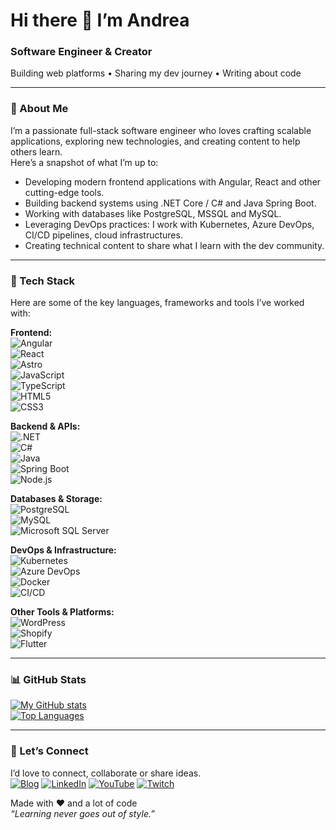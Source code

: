 <!--
  README for GitHub Profile
  Created for: Andrea – Software Engineer & Content Creator
  Description: Dynamic, visually engaging profile README in English
-->

# Hi there 👋 I’m Andrea  
### Software Engineer & Creator  
Building web platforms • Sharing my dev journey • Writing about code

---

### 🚀 About Me  
I’m a passionate full-stack software engineer who loves crafting scalable applications, exploring new technologies, and creating content to help others learn.  
Here’s a snapshot of what I’m up to:  
- Developing modern frontend applications with Angular, React and other cutting-edge tools.  
- Building backend systems using .NET Core / C# and Java Spring Boot.  
- Working with databases like PostgreSQL, MSSQL and MySQL.  
- Leveraging DevOps practices: I work with Kubernetes, Azure DevOps, CI/CD pipelines, cloud infrastructures.  
- Creating technical content to share what I learn with the dev community.

---

### 🧰 Tech Stack  
Here are some of the key languages, frameworks and tools I’ve worked with:

**Frontend:**  
![Angular](https://img.shields.io/badge/Angular-DD0031?style=for-the-badge&logo=angular)  
![React](https://img.shields.io/badge/React-20232A?style=for-the-badge&logo=react)  
![Astro](https://img.shields.io/badge/Astro-FF5D01?style=for-the-badge&logo=astro)  
![JavaScript](https://img.shields.io/badge/JavaScript-F7DF1E?style=for-the-badge&logo=javascript&logoColor=black)  
![TypeScript](https://img.shields.io/badge/TypeScript-3178C6?style=for-the-badge&logo=typescript&logoColor=white)  
![HTML5](https://img.shields.io/badge/HTML5-E34F26?style=for-the-badge&logo=html5&logoColor=white)  
![CSS3](https://img.shields.io/badge/CSS3-1572B6?style=for-the-badge&logo=css3&logoColor=white)

**Backend & APIs:**  
![.NET](https://img.shields.io/badge/.NET-512BD4?style=for-the-badge&logo=.net&logoColor=white)  
![C#](https://img.shields.io/badge/C%23-239120?style=for-the-badge&logo=c-sharp&logoColor=white)  
![Java](https://img.shields.io/badge/Java-007396?style=for-the-badge&logo=java&logoColor=white)  
![Spring Boot](https://img.shields.io/badge/Spring_Boot-6DB33F?style=for-the-badge&logo=springboot&logoColor=white)  
![Node.js](https://img.shields.io/badge/Node.js-339933?style=for-the-badge&logo=node.js&logoColor=white)

**Databases & Storage:**  
![PostgreSQL](https://img.shields.io/badge/PostgreSQL-316192?style=for-the-badge&logo=postgresql&logoColor=white)  
![MySQL](https://img.shields.io/badge/MySQL-4479A1?style=for-the-badge&logo=mysql&logoColor=white)  
![Microsoft SQL Server](https://img.shields.io/badge/SQL_Server-CC2927?style=for-the-badge&logo=microsoft-sql-server&logoColor=white)

**DevOps & Infrastructure:**  
![Kubernetes](https://img.shields.io/badge/Kubernetes-326CE5?style=for-the-badge&logo=kubernetes&logoColor=white)  
![Azure DevOps](https://img.shields.io/badge/Azure_DevOps-0078D4?style=for-the-badge&logo=azuredevops&logoColor=white)  
![Docker](https://img.shields.io/badge/Docker-2496ED?style=for-the-badge&logo=docker&logoColor=white)  
![CI/CD](https://img.shields.io/badge/CI/CD-000000?style=for-the-badge&logo=githubactions&logoColor=white)  

**Other Tools & Platforms:**  
![WordPress](https://img.shields.io/badge/WordPress-21759B?style=for-the-badge&logo=wordpress&logoColor=white)  
![Shopify](https://img.shields.io/badge/Shopify-96BF48?style=for-the-badge&logo=shopify&logoColor=white)  
![Flutter](https://img.shields.io/badge/Flutter-02569B?style=for-the-badge&logo=flutter&logoColor=white)

---
<!--
### 🏆 Projects Highlights  
Here are a few projects worth calling out:  
- **Project A** – Brief description of what it does + link.  
- **Project B** – Brief description + link.  
- **Project C** – Brief description + link.  

*(You can replace these with your own pinned repos or add status/links as you wish.)*

--- 
-->

### 📊 GitHub Stats  
[![My GitHub stats](https://github-readme-stats.vercel.app/api?username=AndreaPoliti&show_icons=true&theme=radical)](https://github.com/AndreaPoliti)  
[![Top Languages](https://github-readme-stats.vercel.app/api/top-langs/?username=AndreaPoliti&layout=compact&theme=radical)](https://github.com/AndreaPoliti)  

---

### 🤝 Let’s Connect  
I’d love to connect, collaborate or share ideas.  
[![Blog](https://img.shields.io/badge/Blog-aPolite_Dev-blue?style=for-the-badge&logo=medium&logoColor=white)](https://apolite.dev/)
[![LinkedIn](https://img.shields.io/badge/LinkedIn-AndreaPolitiDev-0077B5?style=for-the-badge&logo=linkedin&logoColor=white)](https://www.linkedin.com/in/andreapolitidev/)
[![YouTube](https://img.shields.io/badge/YouTube-aPolite__Dev-FF0000?style=for-the-badge&logo=youtube&logoColor=white)](https://www.youtube.com/@aPolite_Dev)
[![Twitch](https://img.shields.io/badge/Twitch-aPolite__Dev-FF0000?style=for-the-badge&logo=youtube&logoColor=white)](https://www.twitch.tv/aPolite_Dev)

Made with ❤️ and a lot of code  
*“Learning never goes out of style.”*

<!--
**AndreaPoliti/AndreaPoliti** is a ✨ _special_ ✨ repository because its `README.md` (this file) appears on your GitHub profile.

Here are some ideas to get you started:

- 🔭 I’m currently working on ...
- 🌱 I’m currently learning ...
- 👯 I’m looking to collaborate on ...
- 🤔 I’m looking for help with ...
- 💬 Ask me about ...
- 📫 How to reach me: ...
- 😄 Pronouns: ...
- ⚡ Fun fact: ...
-->
